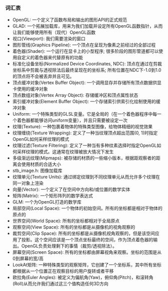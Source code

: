 ### 词汇表
- OpenGL: 一个定义了函数布局和输出的图形API的正式规范
- GLAD: 一个拓展加载库，用来为我们加载并设定所有OpenGL函数指针，从而让我们能够使用所有（现代）OpenGL函数
- 视口(Viewport): 我们需要渲染的窗口
- 图形管线(Graphics Pipeline): 一个顶点在呈现为像素之前经过的全部过程
- 着色器(Shader): 一个运行在显卡上的小型程序; 很多阶段的图形管道都可以使用自定义的着色器来代替原有的功能
- 标准化设备坐标(Normalized Device Coordinates, NDC): 顶点在通过在剪裁坐标系中剪裁与透视除法后最终呈现在的坐标系; 所有位置在NDC下-1.0到1.0的顶点将不会被丢弃并且可见。
- 顶点缓冲对象(Vertex Buffer Object): 一个调用显存并存储所有顶点数据供显卡使用的缓冲对象
- 顶点数组对象(Vertex Array Object): 存储缓冲区和顶点属性状态
- 索引缓冲对象(Element Buffer Object): 一个存储索引供索引化绘制使用的缓冲对象
- Uniform: 一个特殊类型的GLSL变量。它是全局的（在一个着色器程序中每一个着色器都能够访问uniform变量），并且只需要被设定一次
- 纹理(Texture): 一种包裹着物体的特殊类型图像，给物体精细的视觉效果
- 纹理缠绕(Texture Wrapping): 定义了一种当纹理顶点超出范围(0, 1)时指定OpenGL如何采样纹理的模式
- 纹理过滤(Texture Filtering): 定义了一种当有多种纹素选择时指定OpenGL如何采样纹理的模式。这通常在纹理被放大情况下发生
- 多级渐远纹理(Mipmaps): 被存储的材质的一些缩小版本，根据距观察者的距离会使用材质的合适大小
- stb_image.h: 图像加载库
- 纹理单元(Texture Units): 通过绑定纹理到不同纹理单元从而允许多个纹理在同一对象上渲染
- 向量(Vector): 一个定义了在空间中方向和/或位置的数学实体
- 矩阵(Matrix): 一个矩形阵列的数学表达式
- GLM: 一个为OpenGL打造的数学库
- 局部空间(Local Space): 一个物体的初始空间。所有的坐标都是相对于物体的原点的
- 世界空间(World Space): 所有的坐标都相对于全局原点
- 观察空间(View Space): 所有的坐标都是从摄像机的视角观察的
- 裁剪空间(Clip Space): 所有的坐标都是从摄像机视角观察的，但是该空间应用了投影。这个空间应该是一个顶点坐标最终的空间，作为顶点着色器的输出。OpenGL负责处理剩下的事情（裁剪/透视除法）。
- 屏幕空间(Screen Space): 所有的坐标都由屏幕视角来观察。坐标的范围是从0到屏幕的宽/高
- LookAt矩阵: 一种特殊类型的观察矩阵，它创建了一个坐标系，其中所有坐标都根据从一个位置正在观察目标的用户旋转或者平移
- 欧拉角(Euler Angles): 被定义为偏航角(Yaw)，俯仰角(Pitch)，和滚转角(Roll)从而允许我们通过这三个值构造任何3D方向
